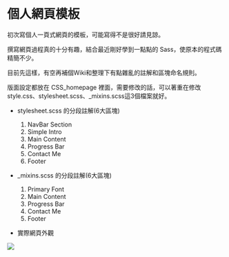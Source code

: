 # 個人網頁模板

初次寫個人一頁式網頁的模板，可能寫得不是很好請見諒。

撰寫網頁過程真的十分有趣，結合最近剛好學到一點點的 Sass，使原本的程式碼精簡不少。

目前先這樣，有空再補個Wiki和整理下有點雜亂的註解和區塊命名規則。

版面設定都放在 CSS_homepage 裡面，需要修改的話，可以著重在修改 style.css、stylesheet.scss、_mixins.scss這3個檔案就好。

* stylesheet.scss 的分段註解(6大區塊)
    
    1. NavBar Section
    2. Simple Intro
    3. Main Content
    4. Progress Bar
    5. Contact Me
    6. Footer

* _mixins.scss 的分段註解(6大區塊)
    
    1. Primary Font
    2. Main Content
    3. Progress Bar
    4. Contact Me
    5. Footer

* 實際網頁外觀

![](https://i.imgur.com/dr91FiX.jpg)